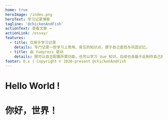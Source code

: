 ```yaml
---
home: true
heroImage: /index.png
heroText: 学习记录博客
tagline: '@chickenAndFish'
actionText: 查看文章 →
actionLink: /essay/
features:
  - title: 仅用于学习记录
    details: 专门记录一些学习上常用、易忘的知识点，便于自己查找与巩固记忆。
  - title: 由 Vuepress 驱动
    details: 既可以自主配置所需功能，也可以学习 Vue 知识，后续也会基于此制作自己的主题。
footer: 0.x | Copyright © 2020-present @chickenAndFish
---
```


<!-- @format -->

# Hello World !

# 你好，世界！
